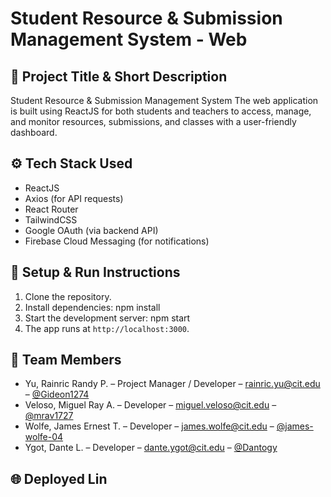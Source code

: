 # Student Resource & Submission Management System - Web

## 🧾 Project Title & Short Description

Student Resource & Submission Management System
The web application is built using ReactJS for both students and teachers to access, manage, and monitor resources, submissions, and classes with a user-friendly dashboard.

## ⚙️ Tech Stack Used

- ReactJS
- Axios (for API requests)
- React Router
- TailwindCSS
- Google OAuth (via backend API)
- Firebase Cloud Messaging (for notifications)

## 🚀 Setup & Run Instructions

1. Clone the repository.
2. Install dependencies:
   npm install
3. Start the development server:
   npm start
4. The app runs at `http://localhost:3000`.

## 👥 Team Members

- Yu, Rainric Randy P. – Project Manager / Developer – rainric.yu@cit.edu – [@Gideon1274](https://github.com/Gideon1274)
- Veloso, Miguel Ray A. – Developer – miguel.veloso@cit.edu – [@mrav1727](https://github.com/mrav1727)
- Wolfe, James Ernest T. – Developer – james.wolfe@cit.edu – [@james-wolfe-04](https://github.com/james-wolfe-04)
- Ygot, Dante L. – Developer – dante.ygot@cit.edu – [@Dantogy](https://github.com/Dantogy)

## 🌐 Deployed Lin

